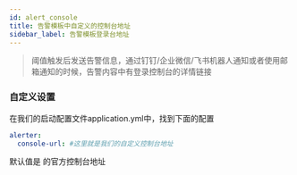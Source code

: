 ```yaml
---
id: alert_console
title: 告警模板中自定义的控制台地址     
sidebar_label: 告警模板登录台地址
---
```


> 阈值触发后发送告警信息，通过钉钉/企业微信/飞书机器人通知或者使用邮箱通知的时候，告警内容中有登录控制台的详情链接


### 自定义设置

在我们的启动配置文件application.yml中，找到下面的配置
```yml
alerter:
  console-url: #这里就是我们的自定义控制台地址
```

默认值是 的官方控制台地址
